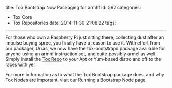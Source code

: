 title: Tox Bootstrap Now Packaging for armhf
id: 592
categories:
  - Tox Core
  - Tox Repositories
date: 2014-11-30 21:08:22
tags:
---

For those who own a Raspberry Pi just sitting there, collecting dust after an impulse buying spree, you finally have a reason to use it. With effort from our packager, Urras, we now have the tox-bootstrapd package available for anyone using an armhf instruction set, and quite possibly armel as well. Simply install the [Tox Repo](https://wiki.tox.im/Binaries#Apt.2FAptitude_.28Debian.2C_Ubuntu.2C_Mint.2C_etc..29) to your Apt or Yum-based distro and off to the races with ye'.

For more imformation as to what the Tox Bootstrap package does, and why Tox Nodes are important, visit our Running a Bootstrap Node page.
